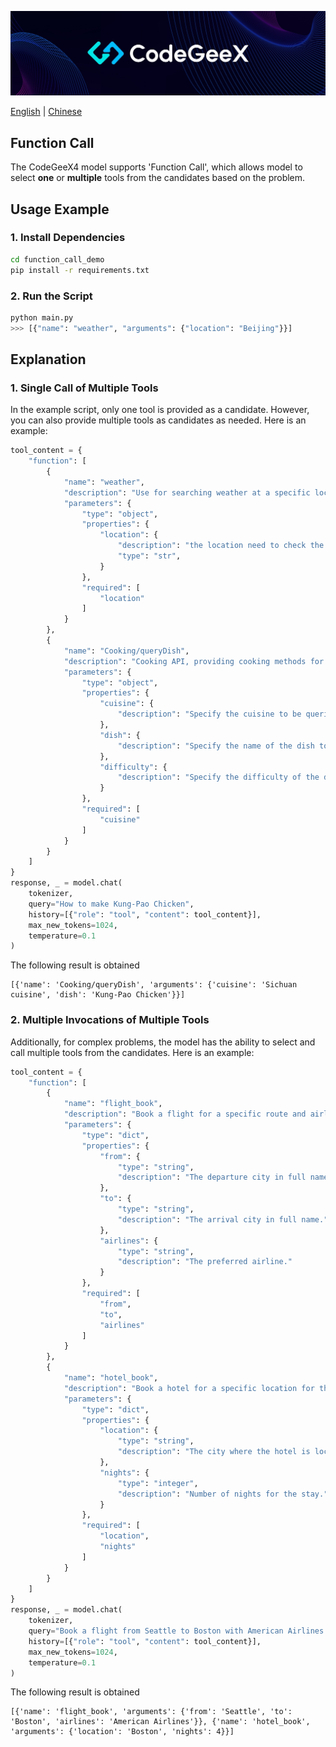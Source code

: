 ![](../resources/logo.jpeg)

[English](README.md) | [Chinese](README_zh.md)

## Function Call

The CodeGeeX4 model supports 'Function Call', which allows model to select **one** or **multiple** tools from the candidates based on
the problem.

## Usage Example

### 1. Install Dependencies

```bash
cd function_call_demo
pip install -r requirements.txt
```

### 2. Run the Script

```bash
python main.py
>>> [{"name": "weather", "arguments": {"location": "Beijing"}}]
```

## Explanation

### 1. Single Call of Multiple Tools

In the example script, only one tool is provided as a candidate. However, you can also provide multiple tools as candidates as needed.
Here is an example:

```python
tool_content = {
    "function": [
        {
            "name": "weather",
            "description": "Use for searching weather at a specific location",
            "parameters": {
                "type": "object",
                "properties": {
                    "location": {
                        "description": "the location need to check the weather",
                        "type": "str",
                    }
                },
                "required": [
                    "location"
                ]
            }
        },
        {
            "name": "Cooking/queryDish",
            "description": "Cooking API, providing cooking methods for different cuisines. It queries dish information based on specified parameters.",
            "parameters": {
                "type": "object",
                "properties": {
                    "cuisine": {
                        "description": "Specify the cuisine to be queried, such as Sichuan cuisine, Cantonese cuisine, Hunan cuisine."
                    },
                    "dish": {
                        "description": "Specify the name of the dish to be queried."
                    },
                    "difficulty": {
                        "description": "Specify the difficulty of the dish to be queried, such as beginner, intermediate, advanced."
                    }
                },
                "required": [
                    "cuisine"
                ]
            }
        }
    ]
}
response, _ = model.chat(
    tokenizer,
    query="How to make Kung-Pao Chicken",
    history=[{"role": "tool", "content": tool_content}],
    max_new_tokens=1024,
    temperature=0.1
)
```

The following result is obtained

```text
[{'name': 'Cooking/queryDish', 'arguments': {'cuisine': 'Sichuan cuisine', 'dish': 'Kung-Pao Chicken'}}]
```

### 2. Multiple Invocations of Multiple Tools

Additionally, for complex problems, the model has the ability to select and call multiple tools from the candidates. Here is an example:

```python
tool_content = {
    "function": [
        {
            "name": "flight_book",
            "description": "Book a flight for a specific route and airlines",
            "parameters": {
                "type": "dict",
                "properties": {
                    "from": {
                        "type": "string",
                        "description": "The departure city in full name."
                    },
                    "to": {
                        "type": "string",
                        "description": "The arrival city in full name."
                    },
                    "airlines": {
                        "type": "string",
                        "description": "The preferred airline."
                    }
                },
                "required": [
                    "from",
                    "to",
                    "airlines"
                ]
            }
        },
        {
            "name": "hotel_book",
            "description": "Book a hotel for a specific location for the number of nights",
            "parameters": {
                "type": "dict",
                "properties": {
                    "location": {
                        "type": "string",
                        "description": "The city where the hotel is located."
                    },
                    "nights": {
                        "type": "integer",
                        "description": "Number of nights for the stay."
                    }
                },
                "required": [
                    "location",
                    "nights"
                ]
            }
        }
    ]
}
response, _ = model.chat(
    tokenizer,
    query="Book a flight from Seattle to Boston with American Airlines and book a hotel in Boston for 4 nights.",
    history=[{"role": "tool", "content": tool_content}],
    max_new_tokens=1024,
    temperature=0.1
)
```

The following result is obtained

```text
[{'name': 'flight_book', 'arguments': {'from': 'Seattle', 'to': 'Boston', 'airlines': 'American Airlines'}}, {'name': 'hotel_book', 'arguments': {'location': 'Boston', 'nights': 4}}]
```
